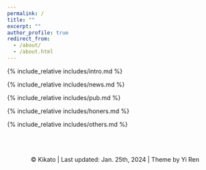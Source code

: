 ```yaml
---
permalink: /
title: ""
excerpt: ""
author_profile: true
redirect_from: 
  - /about/
  - /about.html
---
```


<span class='anchor' id='about-me'></span>
{% include_relative includes/intro.md %}

{% include_relative includes/news.md %}

{% include_relative includes/pub.md %}

{% include_relative includes/honers.md %}

{% include_relative includes/others.md %}

<br>
<br>
<center>
    <script type='text/javascript' id='clustrmaps' src='//cdn.clustrmaps.com/map_v2.js?cl=080808&w=300&t=tt&d=rFn1UFz0i_jw_SyhjbAD8nOQeeNaC-oxwGWWWiX8-YE&co=ffffff&cmo=3acc3a&cmn=ff5353&ct=808080'></script>
    <br> &copy; Kikato | Last updated: Jan. 25th, 2024 | Theme by Yi Ren
</center>
